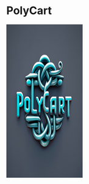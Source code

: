 # PolyCart

<img src="https://github.com/tyagishubham177/PolyCart/blob/main/img/polycart.jpeg" alt="GitHub Logo" width="200" height="400">
